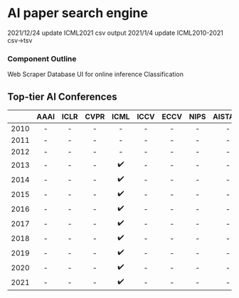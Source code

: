 # AI paper search engine
2021/12/24 update ICML2021 csv output 
2021/1/4 update ICML2010-2021 csv->tsv

### Component Outline
Web Scraper
Database
UI for online inference
Classification

## Top-tier AI Conferences 
|      | AAAI | ICLR | CVPR | ICML | ICCV | ECCV | NIPS | AISTATS | NAACL | EMNLP | ACL | COLT | ICRA | AAMAS | KDD | WWW | SIGIR | UAI |CoRL |
|:----:|:----:|:----:|:----:| :---: | :---: | :---: | :---: | :---: | :---: | :---: | :---: | :---: | :---: | :---: | :---: | :---: | :---: |:---: |:---:|
| 2010 |  -   |  -   | -   | -   | -   | -   | -   | -   | -   | -   | -   | -   | -   | -   | -   | -   | -   | -   |  -  |
| 2011 |  -   |  -   | -   | -   | -   | -   | -   | -   | -   | -   | -   | -   | -   | -   | -   | -   | -   | -   |  -  |
| 2012 |  -   |  -   | -   | -   | -   | -   | -   | -   | -   | -   | -   | -   | -   | -   | -   | -   | -   | -   |  -  |
| 2013 |  -   |  -   | -   | :heavy_check_mark:    | -   | -   | -   | -   | -   | -   | -   | -   | -   | -   | -   | -   | -   |-   |-   |
| 2014 |  -   |  -   | -   | :heavy_check_mark:    | -   | -   | -   | -   | -   | -   | -   | -   | -   | -   | -   | -   | -   |-   |-   |
| 2015 |  -   |  -   | -   | :heavy_check_mark:    | -   | -   | -   | -   | -   | -   | -   | -   | -   | -   | -   | -   | -   |-   |-   |
| 2016 |  -   |  -   | -   | :heavy_check_mark:    | -   | -   | -   | -   | -   | -   | -   | -   | -   | -   | -   | -   | -   |-   |-   |
| 2017 |  -   |  -   | -   | :heavy_check_mark:    | -   | -   | -   | -   | -   | -   | -   | -   | -   | -   | -   | -   | -   |-   |-   |
| 2018 |  -   |  -   | -   | :heavy_check_mark:    | -   | -   | -   | -   | -   | -   | -   | -   | -   | -   | -   | -   | -   |-   |-   |
| 2019 |  -   |  -   | -   | :heavy_check_mark:    | -   | -   | -   | -   | -   | -   | -   | -   | -   | -   | -   | -   | -   |-   |-   |
| 2020 |  -   |  -   | -   | :heavy_check_mark:   | -   | -   | -   | -   | -   | -   | -   | -   | -   | -   | -   | -   | -   |-   |-   |
| 2021 |  -   |  -   | -   | :heavy_check_mark:    | -   | -   | -   | -   | -   | -   | -   | -   | -   | -   | -   | -   | -   |-   |-   |